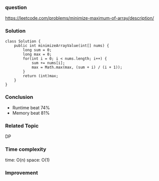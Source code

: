 ### question
https://leetcode.com/problems/minimize-maximum-of-array/description/
### Solution
```
class Solution {
    public int minimizeArrayValue(int[] nums) {
        long sum = 0;
        long max = 0;
        for(int i = 0; i < nums.length; i++) {
            sum += nums[i];
            max = Math.max(max, (sum + i) / (i + 1));
        }
        return (int)max;
    }
}
```
### Conclusion
- Runtime beat 74%
- Memory beat 81%

### Related Topic
DP

### Time complexity
time: O(n)
space: O(1)

### Improvement